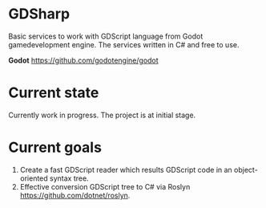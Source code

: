 # GDSharp

Basic services to work with GDScript language from Godot gamedevelopment engine. 
The services written in C# and free to use.

<b>Godot</b> https://github.com/godotengine/godot

# Current state

Currently work in progress. The project is at initial stage. 

# Current goals

1. Create a fast GDScript reader which results GDScript code in an object-oriented syntax tree.
2. Effective conversion GDScript tree to C# via Roslyn https://github.com/dotnet/roslyn.
